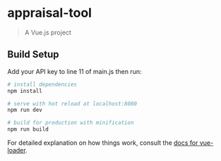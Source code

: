 # appraisal-tool

> A Vue.js project

## Build Setup

Add your API key to line 11 of main.js then run:

``` bash
# install dependencies
npm install

# serve with hot reload at localhost:8080
npm run dev

# build for production with minification
npm run build
```

For detailed explanation on how things work, consult the [docs for vue-loader](http://vuejs.github.io/vue-loader).
